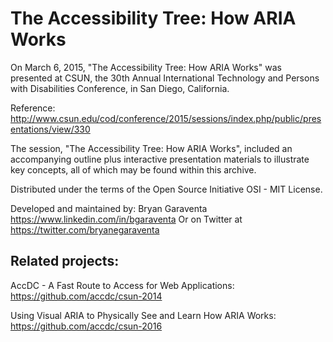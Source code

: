 The Accessibility Tree: How ARIA Works
===

On March 6, 2015, "The Accessibility Tree: How ARIA Works" was presented at CSUN, the 30th Annual International Technology and Persons with Disabilities Conference, in San Diego, California.

Reference: http://www.csun.edu/cod/conference/2015/sessions/index.php/public/presentations/view/330

The session, "The Accessibility Tree: How ARIA Works", included an accompanying outline plus interactive presentation materials to illustrate key concepts, all of which may be found within this archive.

Distributed under the terms of the Open Source Initiative OSI - MIT License.

Developed and maintained by: Bryan Garaventa https://www.linkedin.com/in/bgaraventa
Or on Twitter at https://twitter.com/bryanegaraventa

Related projects:
-----

AccDC - A Fast Route to Access for Web Applications: https://github.com/accdc/csun-2014

Using Visual ARIA to Physically See and Learn How ARIA Works: https://github.com/accdc/csun-2016